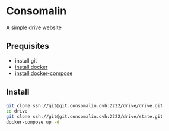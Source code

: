 Consomalin
==========

A simple drive website

## Prequisites
* install git
* [install docker](https://docs.docker.com/engine/installation/)
* [install docker-compose](https://docs.docker.com/compose/install/)

## Install
```bash
git clone ssh://git@git.consomalin.ovh:2222/drive/drive.git
cd drive
git clone ssh://git@git.consomalin.ovh:2222/drive/state.git
docker-compose up -d
```
